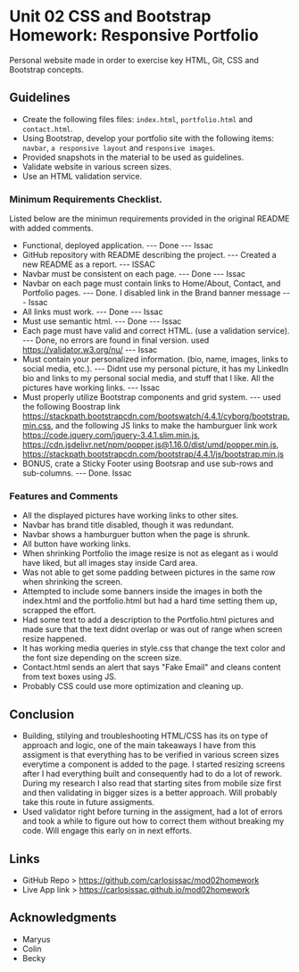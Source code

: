 # Unit 02 CSS and Bootstrap Homework: Responsive Portfolio

Personal website made in order to exercise key HTML, Git, CSS and Bootstrap concepts. 

## Guidelines

* Create the following files files: `index.html`, `portfolio.html` and `contact.html`.
* Using Bootstrap, develop your portfolio site with the following items: `navbar`, `a responsive layout` and `responsive images`.
* Provided snapshots in the material to be used as guidelines.
* Validate website in various screen sizes.
* Use an HTML validation service.

### Minimum Requirements Checklist.

Listed below are the minimun requirements provided in the original README with added comments.

* Functional, deployed application. --- Done --- Issac
* GitHub repository with README describing the project. --- Created a new README as a report. --- ISSAC
* Navbar must be consistent on each page. --- Done --- Issac
* Navbar on each page must contain links to Home/About, Contact, and Portfolio pages. --- Done. I disabled  link in the Brand banner message --- Issac
* All links must work. --- Done --- Issac
* Must use semantic html. --- Done --- Issac
* Each page must have valid and correct HTML. (use a validation service). --- Done, no errors are found in final version. used https://validator.w3.org/nu/ --- Issac
* Must contain your personalized information. (bio, name, images, links to social media, etc.). --- Didnt use my personal picture, it has my LinkedIn bio and links to my personal social media, and stuff that I like. All the pictures have working links. --- Issac
* Must properly utilize Bootstrap components and grid system. --- used the following Boostrap link https://stackpath.bootstrapcdn.com/bootswatch/4.4.1/cyborg/bootstrap.min.css, and the following JS links to make the hamburguer link work https://code.jquery.com/jquery-3.4.1.slim.min.js, https://cdn.jsdelivr.net/npm/popper.js@1.16.0/dist/umd/popper.min.js, https://stackpath.bootstrapcdn.com/bootstrap/4.4.1/js/bootstrap.min.js
* BONUS, crate a Sticky Footer using Bootsrap and use sub-rows and sub-columns. --- Done. Issac

### Features and Comments

* All the displayed pictures have working links to other sites.
* Navbar has brand title disabled, though it was redundant.
* Navbar shows a hamburguer button when the page is shrunk.
* All button have working links.
* When shrinking Portfolio the image resize is not as elegant as i would have liked, but all images stay inside Card area.
* Was not able to get some padding between pictures in the same row when shrinking the screen.
* Attempted to include some banners inside the images in both the index.html and the portfolio.html but had a hard time setting them up, scrapped the effort.
* Had some text to add a description to the Portfolio.html pictures and made sure that the text didnt overlap or was out of range when screen resize happened.
* It has working media queries in style.css that change the text color and the font size depending on the screen size.
* Contact.html sends an alert that says "Fake Email" and cleans content from text boxes using JS.
* Probably CSS could use more optimization and cleaning up. 

## Conclusion
* Building, stilying and troubleshooting HTML/CSS has its on type of approach and logic, one of the main takeaways I have from this assigment is that everything has to be verified in various screen sizes everytime a component is added to the page. I started resizing screens after I had everything built and consequently had to do a lot of rework. During my research I also read that starting sites from mobile size first and then validating in bigger sizes is a better approach. Will probably take this route in future assigments.
* Used validator right before turning in the assigment, had a lot of errors and took a while to figure out how to correct them without breaking my code. Will engage this early on in next efforts.

## Links
* GitHub Repo > https://github.com/carlosissac/mod02homework
* Live App link >  https://carlosissac.github.io/mod02homework

## Acknowledgments

* Maryus 
* Colin
* Becky

